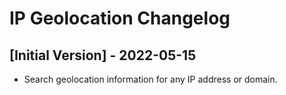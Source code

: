 # IP Geolocation Changelog

## [Initial Version] - 2022-05-15

- Search geolocation information for any IP address or domain.
